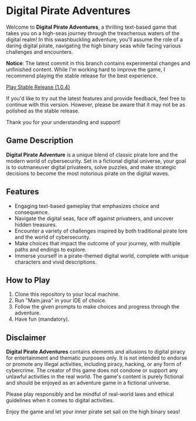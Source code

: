 # Digital Pirate Adventures

Welcome to **Digital Pirate Adventures**, a thrilling text-based game that takes you on a high-seas journey through the treacherous waters of the digital realm! In this swashbuckling adventure, you'll assume the role of a daring digital pirate, navigating the high binary seas while facing various challenges and encounters.

**Notice**: The latest commit in this branch contains experimental changes and unfinished content. While I'm working hard to improve the game, I recommend playing the stable release for the best experience.

[Play Stable Release (1.0.4)](https://github.com/Alex4810/digital-pirate-adventures/commit/1f4ecc04e60c165b254131391051281c8160bece)

If you'd like to try out the latest features and provide feedback, feel free to continue with this version. However, please be aware that it may not be as polished as the stable release.

Thank you for your understanding and support!

## Game Description

**Digital Pirate Adventure** is a unique blend of classic pirate lore and the modern world of cybersecurity. Set in a fictional digital universe, your goal is to outmaneuver digital privateers, solve puzzles, and make strategic decisions to become the most notorious pirate on the digital waves.

## Features

- Engaging text-based gameplay that emphasizes choice and consequence.
- Navigate the digital seas, face off against privateers, and uncover hidden treasures.
- Encounter a variety of challenges inspired by both traditional pirate lore and the world of cybersecurity.
- Make choices that impact the outcome of your journey, with multiple paths and endings to explore.
- Immerse yourself in a pirate-themed digital world, complete with unique characters and vivid descriptions.

## How to Play

1. Clone this repository to your local machine.
2. Run "Main.java" in your IDE of choice.
3. Follow the given prompts to make choices and progress through the adventure.
4. Have fun (mandatory).

## Disclaimer

**Digital Pirate Adventures** contains elements and allusions to digital piracy for entertainment and thematic purposes only. It is not intended to endorse or promote any illegal activities, including piracy, hacking, or any form of cybercrime. The creator of this game does not condone or support any unlawful activities in the real world. The game's content is purely fictional and should be enjoyed as an adventure game in a fictional universe.

Please play responsibly and be mindful of real-world laws and ethical guidelines when it comes to digital activities.

Enjoy the game and let your inner pirate set sail on the high binary seas!
